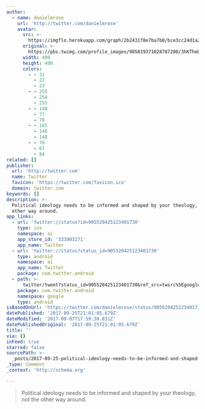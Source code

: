 ```yaml
---
author:
  - name: danielmrose
    url: 'http://twitter.com/danielmrose'
    avatar:
      src: >-
        https://imgflo.herokuapp.com/graph/2b2431f8e7ba7b0/bce3cc24d1a25dba1d11ce10ac118166/noop.jpg?input=https%3A%2F%2Fpbs.twimg.com%2Fprofile_images%2F905819371028787200%2F3hKTheDY_400x400.jpg
      original: >-
        https://pbs.twimg.com/profile_images/905819371028787200/3hKTheDY_400x400.jpg
      width: 400
      height: 400
      colors:
        - - 32
          - 22
          - 23
        - - 255
          - 254
          - 255
        - - 140
          - 77
          - 70
        - - 165
          - 146
          - 148
        - - 76
          - 67
          - 84
related: []
publisher:
  url: 'http://twitter.com'
  name: Twitter
  favicon: 'https://twitter.com/favicon.ico'
  domain: twitter.com
keywords: []
description: >-
  Political ideology needs to be informed and shaped by your theology, not the
  other way around.
app_links:
  - url: 'twitter://status?id=905520425123401730'
    type: ios
    namespace: ai
    app_store_id: '333903271'
    app_name: Twitter
  - url: 'twitter://status?status_id=905520425123401730'
    type: android
    namespace: ai
    app_name: Twitter
    package: com.twitter.android
  - path: >-
      twitter/tweet?status_id=905520425123401730&ref_src=twsrc%5Egoogle%7Ctwcamp%5Eandroidseo%7Ctwgr%5Estatus%7Ctwterm%5E905520425123401730
    package: com.twitter.android
    namespace: google
    type: android
isBasedOnUrl: 'https://twitter.com/danielmrose/status/905520425123401730'
datePublished: '2017-09-25T21:01:05.679Z'
dateModified: '2017-09-07T17:59:38.831Z'
datePublishedOriginal: '2017-09-25T21:01:05.679Z'
title: ''
via: {}
inFeed: true
starred: false
sourcePath: >-
  _posts/2017-09-25-political-ideology-needs-to-be-informed-and-shaped-by-your-t.md
_type: Comment
_context: 'http://schema.org'

---
```

> Political ideology needs to be informed and shaped by your theology, not the other way around.